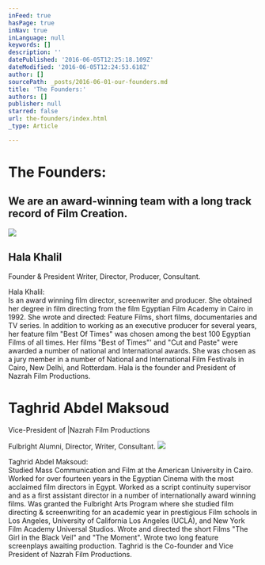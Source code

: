 ```yaml
---
inFeed: true
hasPage: true
inNav: true
inLanguage: null
keywords: []
description: ''
datePublished: '2016-06-05T12:25:18.109Z'
dateModified: '2016-06-05T12:24:53.618Z'
author: []
sourcePath: _posts/2016-06-01-our-founders.md
title: 'The Founders:'
authors: []
publisher: null
starred: false
url: the-founders/index.html
_type: Article

---
```

# The Founders:

## We are an award-winning team with a long track record of Film Creation.
![](https://s3-us-west-2.amazonaws.com/the-grid-img/p/d171062111d96f1693a2d6f8a25cb0de0b160b93.jpg)

## Hala Khalil

Founder & President Writer, Director, Producer, Consultant.

Hala Khalil:  
Is an award winning film director, screenwriter and producer. She obtained her degree in film directing from the film Egyptian Film Academy in Cairo in 1992\. She wrote and directed: Feature Films, short films, documentaries and TV series. In addition to working as an executive producer for several years, her feature film "Best Of Times" was chosen among the best 100 Egyptian Films of all times. Her films "Best of Times"' and "Cut and Paste" were awarded a number of national and International awards. She was chosen as a jury member in a number of National and International Film Festivals in Cairo, New Delhi, and Rotterdam. Hala is the founder and President of Nazrah Film Productions.

# Taghrid Abdel Maksoud

Vice-President of |Nazrah Film Productions

Fulbright Alumni, Director, Writer, Consultant.
![](https://the-grid-user-content.s3-us-west-2.amazonaws.com/eef2fc65-657b-4af2-ad06-7a7fef8a633b.jpg)

Taghrid Abdel Maksoud:  
Studied Mass Communication and Film at the American University in Cairo. Worked for over fourteen years in the Egyptian Cinema with the most acclaimed film directors in Egypt. Worked as a script continuity supervisor and as a first assistant director in a number of internationally award winning films. Was granted the Fulbright Arts Program where she studied film directing & screenwriting for an academic year in prestigious Film schools in Los Angeles, University of California Los Angeles (UCLA), and New York Film Academy Universal Studios. Wrote and directed the short Films "The Girl in the Black Veil" and "The Moment". Wrote two long feature screenplays awaiting production. Taghrid is the Co-founder and Vice President of Nazrah Film Productions.